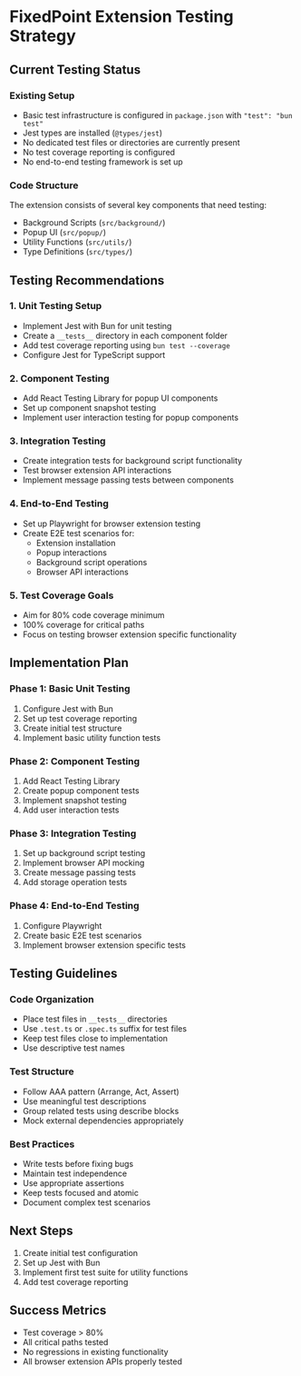 # FixedPoint Extension Testing Strategy

## Current Testing Status

### Existing Setup
- Basic test infrastructure is configured in `package.json` with `"test": "bun test"`
- Jest types are installed (`@types/jest`)
- No dedicated test files or directories are currently present
- No test coverage reporting is configured
- No end-to-end testing framework is set up

### Code Structure
The extension consists of several key components that need testing:
- Background Scripts (`src/background/`)
- Popup UI (`src/popup/`)
- Utility Functions (`src/utils/`)
- Type Definitions (`src/types/`)

## Testing Recommendations

### 1. Unit Testing Setup
- Implement Jest with Bun for unit testing
- Create a `__tests__` directory in each component folder
- Add test coverage reporting using `bun test --coverage`
- Configure Jest for TypeScript support

### 2. Component Testing
- Add React Testing Library for popup UI components
- Set up component snapshot testing
- Implement user interaction testing for popup components

### 3. Integration Testing
- Create integration tests for background script functionality
- Test browser extension API interactions
- Implement message passing tests between components

### 4. End-to-End Testing
- Set up Playwright for browser extension testing
- Create E2E test scenarios for:
  - Extension installation
  - Popup interactions
  - Background script operations
  - Browser API interactions

### 5. Test Coverage Goals
- Aim for 80% code coverage minimum
- 100% coverage for critical paths
- Focus on testing browser extension specific functionality

## Implementation Plan

### Phase 1: Basic Unit Testing
1. Configure Jest with Bun
2. Set up test coverage reporting
3. Create initial test structure
4. Implement basic utility function tests

### Phase 2: Component Testing
1. Add React Testing Library
2. Create popup component tests
3. Implement snapshot testing
4. Add user interaction tests

### Phase 3: Integration Testing
1. Set up background script testing
2. Implement browser API mocking
3. Create message passing tests
4. Add storage operation tests

### Phase 4: End-to-End Testing
1. Configure Playwright
2. Create basic E2E test scenarios
3. Implement browser extension specific tests

## Testing Guidelines

### Code Organization
- Place test files in `__tests__` directories
- Use `.test.ts` or `.spec.ts` suffix for test files
- Keep test files close to implementation
- Use descriptive test names

### Test Structure
- Follow AAA pattern (Arrange, Act, Assert)
- Use meaningful test descriptions
- Group related tests using describe blocks
- Mock external dependencies appropriately

### Best Practices
- Write tests before fixing bugs
- Maintain test independence
- Use appropriate assertions
- Keep tests focused and atomic
- Document complex test scenarios

## Next Steps

1. Create initial test configuration
2. Set up Jest with Bun
3. Implement first test suite for utility functions
4. Add test coverage reporting

## Success Metrics
- Test coverage > 80%
- All critical paths tested
- No regressions in existing functionality
- All browser extension APIs properly tested 